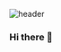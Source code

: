 ![header](https://capsule-render.vercel.app/api?type=Waving&color=0:5c8eb7,100:a82da8&height=300&section=header&text=Kim%20Sol&fontSize=90&fontAlignY=40&animation=fadeIn&strokeWidth=2&stroke=ffffff)


### Hi there 👋

<!--
**s0lk1m/s0lk1m** is a ✨ _special_ ✨ repository because its `README.md` (this file) appears on your GitHub profile.

Here are some ideas to get you started:

- 🔭 I’m currently working on ...
- 🌱 I’m currently learning ...
- 👯 I’m looking to collaborate on ...
- 🤔 I’m looking for help with ...
- 💬 Ask me about ...
- 📫 How to reach me: ...
- 😄 Pronouns: ...
- ⚡ Fun fact: ...
-->
